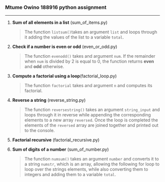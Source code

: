### Mtume Owino 188916 python assignment


***

1. **Sum of all elements in a list** (sum_of_items.py)

    >The function ```listsum()```takes an argument ```list``` and loops through it adding the values of the list to a variable ```total```.
    


2. **Check if a number is even or odd** (even_or_odd.py)
    >The function ```evenodd()``` takes and argument ```num```. If the remainder when ```num``` is divided by 2 is equal to 0, the function returns **even** and **odd** otherwise.

3. **Compute a factorial using a loop**(factorial_loop.py)
    >The function ``factorial`` takes and argument ```n``` and computes its factorial.

4. **Reverse a string** (reverse_string.py)
    >The function ```reversestring()``` takes an argument ```string_input``` and loops through it in reverse while appending the corresponding elements to a new array ```reversed```. Once the loop is completed the elements of the ```reversed``` array are joined together and printed out to the console.

5. **Factorial recursive** (factorial_recursive.py)



6. **Sum of digits of a number** (sum_of_number.py)
    >The function ```numsum()``` takes an argument ```number``` and converts it to a string ```numstr```, which is an array, allowing the following for loop to loop over the strings elements, while also converting them to integers and adding them to a variable ```total```.

